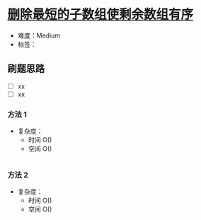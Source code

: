 # [删除最短的子数组使剩余数组有序](https://leetcode-cn.com/problems/shortest-subarray-to-be-removed-to-make-array-sorted/)

- 难度：Medium
- 标签：

## 刷题思路

- [ ] xx
- [ ] xx

### 方法 1

- 复杂度：
    - 时间 O()
    - 空间 O()

``` js

```

### 方法 2

- 复杂度：
    - 时间 O()
    - 空间 O()

``` js

```
